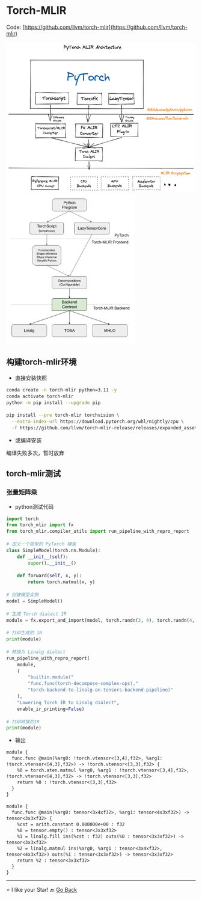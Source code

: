 # Torch-MLIR

Code: [https://github.com/llvm/torch-mlir](https://github.com/llvm/torch-mlir)

<img src="assets/pytorch-mlir-arch.png" height=400/> <img src="assets/torch-mlir-arch.png" height=400/>

## 构建torch-mlir环境

- 直接安装快照

```bash
conda create -n torch-mlir python=3.11 -y
conda activate torch-mlir
python -m pip install --upgrade pip

pip install --pre torch-mlir torchvision \
  --extra-index-url https://download.pytorch.org/whl/nightly/cpu \
  -f https://github.com/llvm/torch-mlir-release/releases/expanded_assets/dev-wheels
```

- 或编译安装

编译失败多次，暂时放弃

## torch-mlir测试

### 张量矩阵乘

- python测试代码

```python
import torch
from torch_mlir import fx
from torch_mlir.compiler_utils import run_pipeline_with_repro_report

# 定义一个简单的 PyTorch 模型
class SimpleModel(torch.nn.Module):
    def __init__(self):
        super().__init__()

    def forward(self, x, y):
        return torch.matmul(x, y)

# 创建模型实例
model = SimpleModel()

# 生成 Torch dialect IR
module = fx.export_and_import(model, torch.randn(3, 4), torch.randn(4, 3))

# 打印生成的 IR
print(module)

# 转换为 Linalg dialect
run_pipeline_with_repro_report(
    module,
    (
        "builtin.module("
        "func.func(torch-decompose-complex-ops),"
        "torch-backend-to-linalg-on-tensors-backend-pipeline)"
    ),
    "Lowering Torch IR to Linalg dialect",
    enable_ir_printing=False)

# 打印转换的IR
print(module)
```

- 输出

```
module {
  func.func @main(%arg0: !torch.vtensor<[3,4],f32>, %arg1: !torch.vtensor<[4,3],f32>) -> !torch.vtensor<[3,3],f32> {
    %0 = torch.aten.matmul %arg0, %arg1 : !torch.vtensor<[3,4],f32>, !torch.vtensor<[4,3],f32> -> !torch.vtensor<[3,3],f32>
    return %0 : !torch.vtensor<[3,3],f32>
  }
}

module {
  func.func @main(%arg0: tensor<3x4xf32>, %arg1: tensor<4x3xf32>) -> tensor<3x3xf32> {
    %cst = arith.constant 0.000000e+00 : f32
    %0 = tensor.empty() : tensor<3x3xf32>
    %1 = linalg.fill ins(%cst : f32) outs(%0 : tensor<3x3xf32>) -> tensor<3x3xf32>
    %2 = linalg.matmul ins(%arg0, %arg1 : tensor<3x4xf32>, tensor<4x3xf32>) outs(%1 : tensor<3x3xf32>) -> tensor<3x3xf32>
    return %2 : tensor<3x3xf32>
  }
}
```

***
⭐ I like your Star!
🔙 [Go Back](README.md)